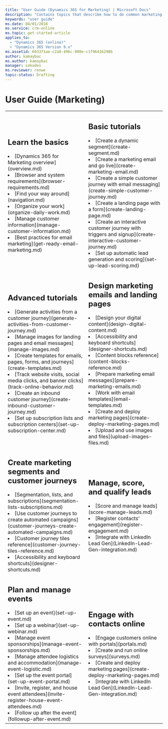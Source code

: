 ```yaml
---
title: "User Guide (Dynamics 365 for Marketing) | Microsoft Docs"
description: "Contains topics that describe how to do common marketing tasks in Dynamics 365 for Marketing"
keywords: "user guide"
ms.date: 04/01/2018
ms.service: crm-online
ms.topic: get-started-article
applies_to:
  - "Dynamics 365 (online)"
  - "Dynamics 365 Version 9.x"
ms.assetid: 693371ae-c2a0-496c-900e-c1f96416298b
author: kamaybac
ms.author: kamaybac
manager: sakudes
ms.reviewer: renwe
topic-status: Drafting
---
```


# User Guide (Marketing)

<table>

<tr><td>

<h2>Learn the basics</h2>
<li>[Dynamics 365 for Marketing overview](overview.md)</li>
<li>[Browser and system requirements](browser-requirements.md)</li>
<li>[Find your way around](navigation.md)</li>
<li>[Organize your work](organize-daily-work.md)</li>
<li>[Manage customer information](manage-customer-information.md)</li>
<li>[Best practices for email marketing](get-ready-email-marketing.md)</li>

</td><td>

<h2>Basic tutorials</h2>
<li>[Create a dynamic segment](create-segment.md)</li>
<li>[Create a marketing email and go live](create-marketing-email.md)</li>
<li>[Create a simple customer journey with email messaging](create-simple-customer-journey.md)</li>
<li>[Create a landing page with a form](create-landing-page.md)</li>
<li>[Create an interactive customer journey with triggers and signup](create-interactive-customer-journey.md)</li>
<li>[Set up automatic lead generation and scoring](set-up-lead-scoring.md)</li>

</td></tr>
<tr><td>

<h2>Advanced tutorials</h2>
<li>[Generate activities from a customer journey](generate-activities-from-customer-journey.md)</li>
<li>[Manage images for landing pages and email messages](manage-images.md)</li>
<li>[Create templates for emails, pages, forms, and journeys](create-templates.md)</li>
<li>[Track website visits, social media clicks, and banner clicks](track-online-behavior.md)</li>
<li>[Create an inbound customer journey](create-inbound-customer-journey.md)</li>
<li>[Set up subscription lists and subscription centers](set-up-subscription-center.md)</li>

</td><td>

<h2>Design marketing emails and landing pages</h2>
<li>[Design your digital content](design-digital-content.md)</li>
<li>[Accessibility and keyboard shortcuts](designer-shortcuts.md)</li>
<li>[Content blocks reference](content-blocks-reference.md)</li>
<li>[Prepare marketing email messages](prepare-marketing-emails.md)</li>
<li>[Work with email templates](email-templates.md)</li>
<li>[Create and deploy marketing pages](create-deploy-marketing-pages.md)</li>
<li>[Upload and use images and files](upload-images-files.md)</li>

</td></tr>
<tr><td>

<h2>Create marketing segments and customer journeys</h2>
<li>[Segmentation, lists, and subscriptions](segmentation-lists-subscriptions.md)</li>
<li>[Use customer journeys to create automated campaigns](customer-journeys-create-automated-campaigns.md)</li>
<li>[Customer journey tiles reference](customer-journey-tiles-reference.md)</li>
<li>[Accessibility and keyboard shortcuts](designer-shortcuts.md)</li>

</td><td>

<h2>Manage, score, and qualify leads</h2>
<li>[Score and manage leads](score-manage-leads.md)</li>
<li>[Register contacts' engagement](register-engagement.md)</li>
<li>[Integrate with LinkedIn Lead Gen](LinkedIn-Lead-Gen-integration.md)</li>

</td></tr>
<tr><td>

<h2>Plan and manage events</h2>
<li>[Set up an event](set-up-event.md)</li>
<li>[Set up a webinar](set-up-webinar.md)</li>
<li>[Manage event sponsorships](manage-event-sponsorships.md)</li>
<li>[Manage attendee logistics and accommodation](manage-event-logistic.md)</li>
<li>[Set up the event portal](set-up-event-portal.md)</li>
<li>[Invite, register, and house event attendees](invite-register-house-event-attendees.md)</li>
<li>[Follow up after the event](followup-after-event.md)</li>

</td><td>

<h2>Engage with contacts online</h2>
<li>[Engage customers online with portals](portals.md)</li>
<li>[Create and run online surveys](surveys.md)</li>
<li>[Create and deploy marketing pages](create-deploy-marketing-pages.md)</li>
<li>[Integrate with LinkedIn Lead Gen](LinkedIn-Lead-Gen-integration.md)</li>

</td></tr>
</table>